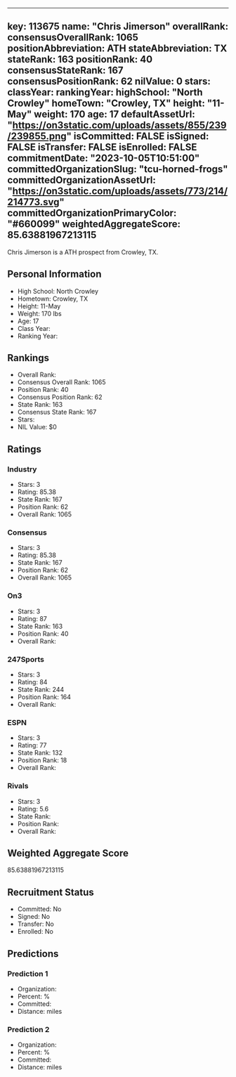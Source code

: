 ---
  key: 113675
  name: "Chris Jimerson"
  overallRank: 
  consensusOverallRank: 1065
  positionAbbreviation: ATH
  stateAbbreviation: TX
  stateRank: 163
  positionRank: 40
  consensusStateRank: 167
  consensusPositionRank: 62
  nilValue: 0
  stars: 
  classYear: 
  rankingYear: 
  highSchool: "North Crowley"
  homeTown: "Crowley, TX"
  height: "11-May"
  weight: 170
  age: 17
  defaultAssetUrl: "https://on3static.com/uploads/assets/855/239/239855.png"
  isCommitted: FALSE
  isSigned: FALSE
  isTransfer: FALSE
  isEnrolled: FALSE
  commitmentDate: "2023-10-05T10:51:00"
  committedOrganizationSlug: "tcu-horned-frogs"
  committedOrganizationAssetUrl: "https://on3static.com/uploads/assets/773/214/214773.svg"
  committedOrganizationPrimaryColor: "#660099"
  weightedAggregateScore: 85.63881967213115
  ---
  
  Chris Jimerson is a ATH prospect from Crowley, TX.
  
  ## Personal Information
  - High School: North Crowley
  - Hometown: Crowley, TX
  - Height: 11-May
  - Weight: 170 lbs
  - Age: 17
  - Class Year: 
  - Ranking Year: 
  
  ## Rankings
  - Overall Rank: 
  - Consensus Overall Rank: 1065
  - Position Rank: 40
  - Consensus Position Rank: 62
  - State Rank: 163
  - Consensus State Rank: 167
  - Stars: 
  - NIL Value: $0
  
  ## Ratings
  
  ### Industry
  - Stars: 3
  - Rating: 85.38
  - State Rank: 167
  - Position Rank: 62
  - Overall Rank: 1065
  
  ### Consensus
  - Stars: 3
  - Rating: 85.38
  - State Rank: 167
  - Position Rank: 62
  - Overall Rank: 1065
  
  ### On3
  - Stars: 3
  - Rating: 87
  - State Rank: 163
  - Position Rank: 40
  - Overall Rank: 
  
  ### 247Sports
  - Stars: 3
  - Rating: 84
  - State Rank: 244
  - Position Rank: 164
  - Overall Rank: 
  
  ### ESPN
  - Stars: 3
  - Rating: 77
  - State Rank: 132
  - Position Rank: 18
  - Overall Rank: 
  
  ### Rivals
  - Stars: 3
  - Rating: 5.6
  - State Rank: 
  - Position Rank: 
  - Overall Rank: 
  
  ## Weighted Aggregate Score
  85.63881967213115
  
  ## Recruitment Status
  - Committed: No
  - Signed: No
  - Transfer: No
  - Enrolled: No
  
  
  
  ## Predictions
  
  ### Prediction 1
  - Organization: 
  - Percent: %
  - Committed: 
  - Distance:  miles
  
  ### Prediction 2
  - Organization: 
  - Percent: %
  - Committed: 
  - Distance:  miles
  